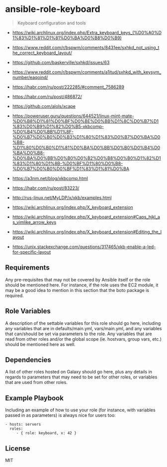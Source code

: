 # ansible-role-keyboard

> Keyboard configuration and tools

- https://wiki.archlinux.org/index.php/Extra_keyboard_keys_(%D0%A0%D1%83%D1%81%D1%81%D0%BA%D0%B8%D0%B9)
- https://www.reddit.com/r/bspwm/comments/8431ee/sxhkd_not_using_the_correct_keyboard_layout/
- https://github.com/baskerville/sxhkd/issues/63
- https://www.reddit.com/r/bspwm/comments/a1itud/sxhkd_with_keysym_number/eaqoind/
- https://habr.com/ru/post/222285/#comment_7586289
- https://habr.com/ru/post/486872/
- https://github.com/alols/xcape
- https://poweruser.guru/questions/644521/linux-mint-mate-%D0%B8%D1%81%D0%BF%D0%BE%D0%BB%D1%8C%D0%B7%D1%83%D0%B9%D1%82%D0%B5-xkbcomp-%D0%B4%D0%BB%D1%8F-%D0%B7%D0%B0%D0%B3%D1%80%D1%83%D0%B7%D0%BA%D0%B8-%D1%80%D0%B0%D1%81%D0%BA%D0%BB%D0%B0%D0%B4%D0%BA%D0%B8-%D0%BA%D0%BB%D0%B0%D0%B2%D0%B8%D0%B0%D1%82%D1%83%D1%80%D1%8B-%D0%BF%D1%80%D0%B8-%D0%B7%D0%B0%D0%BF%D1%83%D1%81%D0%BA

- https://a3nm.net/blog/xkbcomp.html
- https://habr.com/ru/post/83223/
- http://rus-linux.net/MyLDP/x/xkb/examples.html
- https://wiki.archlinux.org/index.php/X_keyboard_extension
- https://wiki.archlinux.org/index.php/X_keyboard_extension#Caps_hjkl_as_vimlike_arrow_keys
- https://wiki.archlinux.org/index.php/X_keyboard_extension#Editing_the_layout
- https://unix.stackexchange.com/questions/317465/xkb-enable-a-led-for-specific-layout

## Requirements

Any pre-requisites that may not be covered by Ansible itself or the role should be mentioned here. For instance, if the
role uses the EC2 module, it may be a good idea to mention in this section that the boto package is required.

## Role Variables

A description of the settable variables for this role should go here, including any variables that are in
defaults/main.yml, vars/main.yml, and any variables that can/should be set via parameters to the role. Any variables
that are read from other roles and/or the global scope (ie. hostvars, group vars, etc.) should be mentioned here as
well.

## Dependencies

A list of other roles hosted on Galaxy should go here, plus any details in regards to parameters that may need to be set
for other roles, or variables that are used from other roles.

## Example Playbook

Including an example of how to use your role (for instance, with variables passed in as parameters) is always nice for
users too:

    - hosts: servers
      roles:
         - { role: keyboard, x: 42 }

## License

MIT
